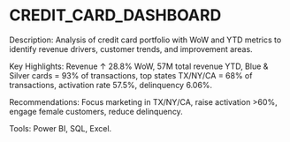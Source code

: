 # CREDIT_CARD_DASHBOARD
Description: Analysis of credit card portfolio with WoW and YTD metrics to identify revenue drivers, customer trends, and improvement areas.

Key Highlights: Revenue ↑ 28.8% WoW, 57M total revenue YTD, Blue & Silver cards = 93% of transactions, top states TX/NY/CA = 68% of transactions, activation rate 57.5%, delinquency 6.06%.

Recommendations: Focus marketing in TX/NY/CA, raise activation >60%, engage female customers, reduce delinquency.

Tools: Power BI, SQL, Excel.
